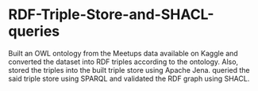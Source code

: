 # RDF-Triple-Store-and-SHACL-queries
Built an OWL ontology from the  Meetups data available on Kaggle
and converted the dataset into RDF triples according to the ontology.
Also, stored the triples into the built triple store using Apache Jena.
queried the said triple store using SPARQL and validated the RDF graph using SHACL.
